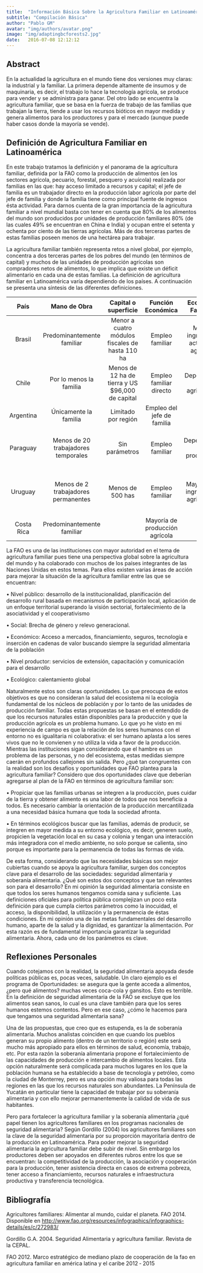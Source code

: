 ```yaml
---
title:  "Información Básica Sobre la Agricultura Familiar en Latinoamérica"
subtitle: "Compilación Básica"
author: "Pablo GM"
avatar: "img/authors/avatar.png"
image: "img/adaptingbcforests2.jpg"
date:   2016-07-08 12:12:12
---
```


## Abstract
En la actualidad la agricultura en el mundo tiene dos versiones muy claras: la industrial y la familiar. La primera depende altamente de insumos y de maquinaria, es decir, el trabajo lo hace la tecnología agrícola, se produce para vender y se administra para ganar. Del otro lado se encuentra la agricultura familiar, que se basa en la fuerza de trabajo de las familias que trabajan la tierra, tiende a usar los recursos bióticos en mayor medida y genera alimentos para los productores y para el mercado (aunque puede haber casos donde la mayoría se vende).

## Definición de Agricultura Familiar en Latinoamérica

En este trabajo tratamos la definición y el panorama de la agricultura familiar, definida por la FAO como la producción de alimentos (en los sectores agrícola, pecuario, forestal, pesquero y acuícola) realizada por familias en las que: hay acceso limitado a recursos y capital; el jefe de familia es un trabajador directo en la producción labor agrícola por parte del jefe de familia y donde la familia tiene como principal fuente de ingresos ésta actividad.
Para darnos cuenta de la gran importancia de la agricultura familiar a nivel mundial basta con tener en cuenta que 80% de los alimentos del mundo son producidos por unidades de producción familiares 80% (de las cuales 49% se encuentran en China e India) y ocupan entre el setenta y ochenta por ciento de las tierras agrícolas. Más de dos terceras partes de estas familias poseen menos de una hectárea para trabajar. 

La agricultura familiar también representa retos a nivel global, por ejemplo, concentra a dos terceras partes de los pobres del mundo (en términos de capital) y muchos de las unidades de producción agrícolas son compradores netos de alimentos, lo que implica que existe un déficit alimentario en cada una de estas familias.
La definición de agricultura familiar en Latinoamérica varía dependiendo de los países. A continuación se presenta una síntesis de las diferentes definiciones.

| País        | Mano de Obra        | Capital o superficie | Función Económica     | Economía Familiar     | Otros                 |
| :---------: |:-------------------:| :-------------------:|  :-------------------:|  :-------------------:|  :-------------------:|
| Brasil      | Predominantemente familiar   |    Menor a cuatro módulos fiscales de hasta 110 ha   |  Empleo familiar    | Mayor ingreso en actividad agrícola     |    |    |
| Chile    | Por lo menos la familia      |  Menos de 12 ha de tierra y US $96,000 de capital |   Empleo familiar directo    |     Depende de la agricultura   |     |   |
| Argentina | Únicamente la familia     |  Limitado por región   | Empleo del jefe de familia   |               |   No incluye empresas   |    
| Paraguay |  Menos de 20 trabajadores temporales     |      Sin parámetros         |  Empleo familiar  |   Dependiente de producción |   Cercanía de la residencia al lugar de producción  |  
| Uruguay | Menos de 2 trabajadores permanentes  |  Menos de 500 has   |    Empleo familiar  |   Mayoría de ingreso por agricultura |    Menos de 50 km de la residencia al lugar de producción |      
| Costa Rica |    Predominantemente familiar   |               |        Mayoría de producción agrícola              |               |                      |     

La FAO es una de las instituciones con mayor autoridad en el tema de agricultura familiar pues tiene una perspectiva global sobre la agricultura del mundo y ha colaborado con muchos de los países integrantes de las Naciones Unidas en estos temas. Para ellos existen varias áreas de acción para mejorar la situación de la agricultura familiar entre las que se encuentran: 

•	Nivel público: desarrollo de la institucionalidad, planificación del desarrollo rural basada en mecanismos de participación local, aplicación de un enfoque territorial superando la visión sectorial, fortalecimiento de la asociatividad y el cooperativismo

•	Social: Brecha de género y relevo generacional.

•	Económico: Acceso a mercados, financiamiento, seguros, tecnología e inserción en cadenas de valor buscando siempre la seguridad alimentaria de la población

•	Nivel productor: servicios de extensión, capacitación y comunicación para el desarrollo

•	Ecológico: calentamiento global

Naturalmente estos son claras oportunidades. Lo que preocupa de estos objetivos es que no consideran la salud del ecosistema ni la ecología fundamental de los núcleos de población y por lo tanto de las unidades de producción familiar. Todas estas propuestas se basan en el entendido de que los recursos naturales están disponibles para la producción y que la producción agrícola es un problema humano. Lo que yo he visto en mi experiencia de campo es que la relación de los seres humanos con el entorno no es igualitaria ni colaborativa: el ser humano aplasta a los seres vivos que no le convienen y no utiliza la vida a favor de la producción. Mientras las instituciones sigan considerando que el hambre es un problema de las personas, y no del ecosistema, estas medidas siempre caerán en profundos callejones sin salida. 
Pero ¿qué tan congruentes con la realidad son los desafíos y oportunidades que FAO plantea para la agricultura familiar? Considero que dos oportunidades clave que deberían agregarse al plan de la FAO en términos de agricultura familiar son:

•	Propiciar que las familias urbanas se integren a la producción, pues cuidar de la tierra y obtener alimento es una labor de todos que nos beneficia a todos. Es necesario cambiar la orientación de la producción mercantilizada a una necesidad básica humana que toda la sociedad afronta.

•	En términos ecológicos buscar que las familias, además de producir, se integren en mayor medida a su entorno ecológico, es decir, generen suelo, propicien la vegetación local en su casa y colonia y tengan una interacción más integradora con el medio ambiente, no solo porque se calienta, sino porque es importante para la permanencia de todas las formas de vida.

De esta forma, considerando que las necesidades básicas son mejor cubiertas cuando se apoya la agricultura familiar, surgen dos conceptos clave para el desarrollo de las sociedades: seguridad alimentaria y soberanía alimentaria. ¿Qué son estos dos conceptos y que tan relevantes son para el desarrollo? 
En mi opinión la seguridad alimentaria consiste en que todos los seres humanos tengamos comida sana y suficiente. Las definiciones oficiales para política pública complejizan un poco esta definición para que cumpla ciertos parámetros como la inocuidad, el acceso, la disponibilidad, la utilización y la permanencia de éstas condiciones. En mi opinión una de las metas fundamentales del desarrollo humano, aparte de la salud y la dignidad, es garantizar la alimentación. Por esta razón es de fundamental importancia garantizar la seguridad alimentaria. Ahora, cada uno de los parámetros es clave.

## Reflexiones Personales

Cuando cotejamos con la realidad, la seguridad alimentaria apoyada desde políticas públicas es, pocas veces, saludable. Un claro ejemplo es el programa de Oportunidades: se asegura que la gente acceda a alimentos, ¿pero qué alimentos? muchas veces coca-cola y gansitos. Esto es terrible. En la definición de seguridad alimentaria de la FAO se excluye que los alimentos sean sanos, lo cual es una clave también para que los seres humanos estemos contentos. Pero en ese caso, ¿cómo le hacemos para que tengamos una seguridad alimentaria sana?

Una  de las propuestas, que creo que es estupenda, es la de soberanía alimentaria. Muchos analistas coinciden en que cuando los pueblos generan su propio alimento (dentro de un territorio o región) este será mucho más apropiado para ellos en términos de salud, economía, trabajo, etc. Por esta razón la soberanía alimentaria propone el fortalecimiento de las capacidades de producción e intercambio de alimentos locales. Esta opción naturalmente será complicada para muchos lugares en los que la población humana se ha establecido a base de tecnología y petróleo, como la ciudad de Monterrey, pero es una opción muy valiosa para todas las regiones en las que los recursos naturales son abundantes. La Península de Yucatán en particular tiene la capacidad de trabajar por su soberanía alimentaria y con ello mejorar permanentemente la calidad de vida de sus habitantes.

Pero para fortalecer la agricultura familiar y la soberanía alimentaria ¿qué papel tienen los agricultores familiares en los programas nacionales de seguridad alimentaria? Según Gordillo (2004) los agricultores familiares son la clave de la seguridad alimentaria por su proporción mayoritaria dentro de la producción en Latinoamérica. Para poder mejorar la seguridad alimentaria la agricultura familiar debe subir de nivel. Sin embargo los productores deben ser apoyados en diferentes rubros entre los que se encuentran: la competitividad de la producción, la asociación y cooperación para la producción, tener asistencia directa en casos de extrema pobreza, tener acceso a financiamiento, recursos naturales e infraestructura productiva y transferencia tecnológica.

## Bibliografía

Agricultores familiares: Alimentar al mundo, cuidar el planeta. FAO 2014. Disponible en http://www.fao.org/resources/infographics/infographics-details/es/c/272983/

Gordillo G.A. 2004. Seguridad Alimentaria y agricultura familiar. Revista de la CEPAL. 

FAO 2012. Marco estratégico de mediano plazo de cooperación de la fao en agricultura familiar en américa latina y el caribe 2012 ‐ 2015
